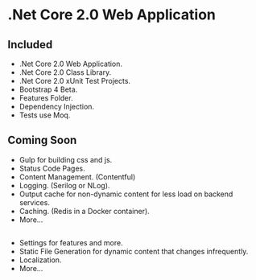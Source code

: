 # .Net Core 2.0 Web Application

## Included
- .Net Core 2.0 Web Application.
- .Net Core 2.0 Class Library.
- .Net Core 2.0 xUnit Test Projects.
- Bootstrap 4 Beta.
- Features Folder.
- Dependency Injection.
- Tests use Moq.

## Coming Soon
- Gulp for building css and js.
- Status Code Pages.
- Content Management. (Contentful)
- Logging. (Serilog or NLog).
- Output cache for non-dynamic content for less load on backend services.
- Caching. (Redis in a Docker container).
- More...

## 
- Settings for features and more.
- Static File Generation for dynamic content that changes infrequently. 
- Localization.
- More...